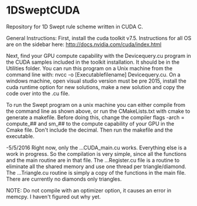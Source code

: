 # 1DSweptCUDA

Repository for 1D Swept rule scheme written in CUDA C.

General Instructions:
First, install the cuda toolkit v7.5.  Instructions for all OS are on the
sidebar here: http://docs.nvidia.com/cuda/index.html

Next, find your GPU compute capability with the Devicequery.cu program in the CUDA
samples included in the toolkit installation.  It should be in the Utilities folder.
You can run this program on a Unix machine from the command line with:
nvcc -o [Executablefilename] Devicequery.cu.  On a windows machine, open visual studio
version must be pre 2015, install the cuda runtime option for new solutions, make a new
solution and copy the code over into the .cu file.

To run the Swept program on a unix machine you can either compile from the command line
as shown above, or run the CMakeLists.txt with cmake to generate a makefile.  Before doing this,
change the compiler flags -arch = compute_##  and sm_## to the compute capability of your GPU
in the Cmake file.  Don't include the decimal.  Then run the makefile and the executable.

-5/5/2016
Right now, only the ...CUDA_main.cu works.  Everything else is a work in progress.
So the compilation is very simple, since all the functions and the main routine
are in that file.  The ...Register.cu file is a routine to eliminate all the shared memory
and use one thread per triangle/diamond.  The ...Triangle.cu routine is simply a copy
of the functions in the main file.  There are currently no diamonds only triangles.

NOTE:  Do not compile with an optimizer option, it causes an error in memcpy.  I haven't
figured out why yet.
